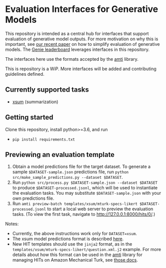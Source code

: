 # Evaluation Interfaces for Generative Models
This repository is intended as a central hub for interfaces that support evaluation of generative model outputs.
For more motivation on why this is important, see [our recent paper](https://arxiv.org/abs/2101.06561) on how to simplify evaluation of generative models.
The [Genie leaderboard](https://genie.apps.allenai.org/) leverages interfaces in this repository.

The interfaces here use the formats accepted by the [amti](https://github.com/allenai/amti) library.

This is repository is a WiP. More interfaces will be added and contributing guidelines defined.

## Currently supported tasks
- [xsum](https://huggingface.co/datasets/xsum) (summarization)

## Getting started
Clone this repository, install python>=3.6, and run
- `pip install requirements.txt`

## Previewing an evaluation template
1. Obtain a model predictions file for the target dataset. To generate a sample `$DATASET-sample.json` predictions file, run `python src/make_sample_predictions.py --dataset $DATASET`.
2. Run `python src/process.py $DATASET-sample.json --dataset $DATASET` to produce `$DATASET-processed.jsonl`, which will be used to instantiate the evaluation tasks. You may substitute `$DATASET-sample.json` with your own predictions file.
2. Run `amti preview-batch templates/xsum/mturk-specs-likert $DATASET-processed.jsonl` to start a local web server to preview the evaluation tasks. (To view the first task, navigate to <http://127.0.0.1:8000/hits/0/>.)

Notes:
- Currently, the above instructions work only for `DATASET=xsum`.
- The xsum model predictions format is described [here](https://leaderboard.allenai.org/genie-xsum/submissions/get-started).
- New HIT templates should use the `jinja2` format, as in the `templates/xsum/mturk-specs-likert/question.xml.j2` example. For more details about how this format can be used in the [amti](https://github.com/allenai/amti) library for managing HITs on Amazon Mechanical Turk, see [those docs](https://github.com/allenai/amti#amti-concepts).
